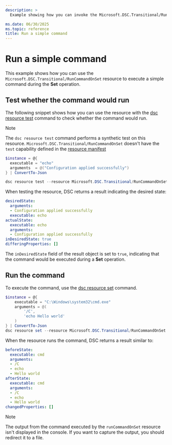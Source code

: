 ```yaml
---
description: >
  Example showing how you can invoke the Microsoft.DSC.Transitional/RunCommandOnSet resource with DSC to run a simple command.

ms.date: 06/30/2025
ms.topic: reference
title: Run a simple command
---
```


# Run a simple command

This example shows how you can use the `Microsoft.DSC.Transitional/RunCommandOnSet` resource to
execute a simple command during the **Set** operation.

## Test whether the command would run

The following snippet shows how you can use the resource with the [dsc resource test][01] command to check whether the command would run.

> [!NOTE]
> The `dsc resource test` command performs a synthetic test on this resource. `Microsoft.DSC.Transitional/RunCommandOnSet` doesn't have
> the `test` capability defined in the [resource manifest][02]

```powershell
$instance = @{
  executable = "echo"
  arguments  = @("Configuration applied successfully")
} | ConvertTo-Json

dsc resource test --resource Microsoft.DSC.Transitional/RunCommandOnSet --input $instance
```

When testing the resource, DSC returns a result indicating the desired state:

```yaml
desiredState:
  arguments:
  - Configuration applied successfully
  executable: echo
actualState:
  executable: echo
  arguments:
  - Configuration applied successfully
inDesiredState: true
differingProperties: []
```

The `inDesiredState` field of the result object is set to `true`, indicating that the command would be executed during a **Set** operation.

## Run the command

To execute the command, use the [dsc resource set][03] command.

```powershell
$instance = @{
    executable = "C:\Windows\system32\cmd.exe"
    arguments = @(
        '/C',
        'echo Hello world'
    )
} | ConvertTo-Json
dsc resource set --resource Microsoft.DSC.Transitional/RunCommandOnSet --input $instance
```

When the resource runs the command, DSC returns a result similar to:

```yaml
beforeState:
  executable: cmd
  arguments:
  - /C
  - echo
  - Hello world
afterState:
  executable: cmd
  arguments:
  - /C
  - echo
  - Hello world
changedProperties: []
```

> [!NOTE]
> The output from the command executed by the `runCommandOnSet` resource isn't displayed in the console.
> If you want to capture the output, you should redirect it to a file.

<!-- Link reference definitions -->
[01]: ../../../../../cli/resource/test.md
[02]: ../../../../../../schemas/resource/manifest/test.md
[03]: ../../../../../cli/resource/set.md
